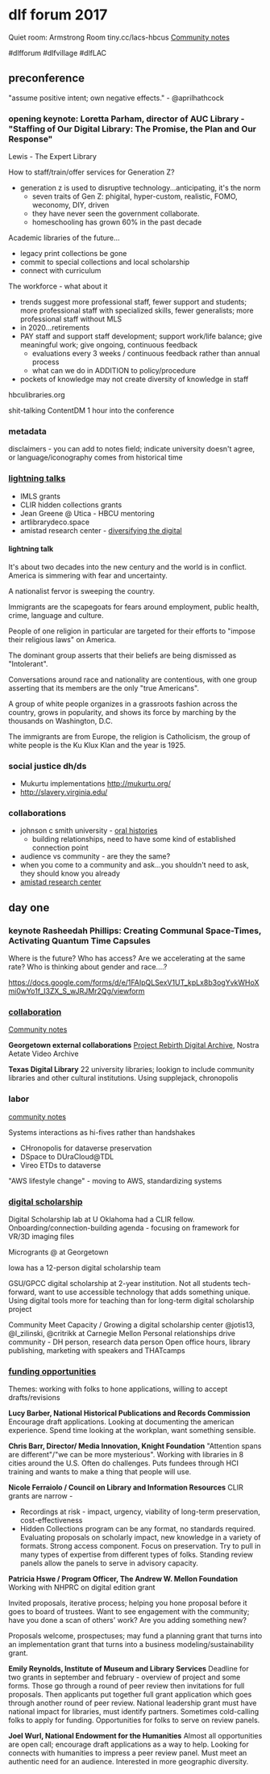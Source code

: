 # dlf forum 2017

Quiet room: Armstrong Room
tiny.cc/lacs-hbcus
[Community notes](https://drive.google.com/drive/u/0/folders/0B5JrRNr4P6aYZHZTVVBqUE9xWjg)

#dlfforum #dlfvillage #dlfLAC

## preconference

"assume positive intent; own negative effects." - @aprilhathcock

### opening keynote: Loretta Parham, director of AUC Library - "Staffing of Our Digital Library: The Promise, the Plan and Our Response"

Lewis - The Expert Library

How to staff/train/offer services for Generation Z?
 - generation z is used to disruptive technology...anticipating, it's the norm
     + seven traits of Gen Z: phigital, hyper-custom, realistic, FOMO, weconomy, DIY, driven
     + they have never seen the government collaborate.
     + homeschooling has grown 60% in the past decade

Academic libraries of the future...
 - legacy print collections be gone
 - commit to special collections and local scholarship
 - connect with curriculum

The workforce - what about it
 - trends suggest more professional staff, fewer support and students; more professional staff with specialized skills, fewer generalists; more professional staff without MLS
 - in 2020...retirements
 - PAY staff and support staff development; support work/life balance; give meaningful work; give ongoing, continuous feedback
     + evaluations every 3 weeks / continuous feedback rather than annual process
     + what can we do in ADDITION to policy/procedure
 - pockets of knowledge may  not create diversity of knowledge in staff

hbculibraries.org

shit-talking ContentDM 1 hour into the conference 

### metadata

disclaimers - you can add to notes field; indicate university doesn't agree, or language/iconography comes from historical time

### [lightning talks](https://dlfforum2017.sched.com/event/Bzro/lightning-lunch-buffet-lunch-and-fast-paced-mini-talks?iframe=yes&w=100%&sidebar=no&bg=no#)
 - IMLS grants
 - CLIR hidden collections grants
 - Jean Greene @ Utica - HBCU mentoring
 - artlibrarydeco.space
 - amistad research center - [diversifying the digital](http://diversifyingthedigital.org)

#### lightning talk

It's about two decades into the new century and the world is in conflict. America is simmering with fear and uncertainty. 

A nationalist fervor is sweeping the country.

Immigrants are the scapegoats for fears around employment, public health, crime, language and culture.

People of one religion in particular are targeted for their efforts to "impose their religious laws" on America.

The dominant group asserts that their beliefs are being dismissed as "Intolerant". 

Conversations around race and nationality are contentious, with one group asserting that its members are the only "true Americans". 

A group of white people organizes in a grassroots fashion across the country, grows in popularity, and shows its force by marching by the thousands on Washington, D.C. 

The immigrants are from Europe, the religion is Catholicism, the group of white people is the Ku Klux Klan and the year is 1925. 

### social justice dh/ds 

 - Mukurtu implementations http://mukurtu.org/ 
 - http://slavery.virginia.edu/

### collaborations
 - johnson c smith university - [oral histories](http://cdm16324.contentdm.oclc.org/cdm/)
     + building relationships, need to have some kind of established connection point
 - audience vs community - are they the same?
 - when you come to a community and ask...you shouldn't need to ask, they should know you already
 - [amistad research center](http://www.amistadresearchcenter.org/)

## day one

### keynote Rasheedah Phillips: Creating Communal Space-Times, Activating Quantum Time Capsules

Where is the future? Who has access? Are we accelerating at the same rate? Who is thinking about gender and race....?

https://docs.google.com/forms/d/e/1FAIpQLSexV1UT_kpLx8b3ogYvkWHoXmi0wYo1f_I3ZX_S_wJRJMr2Qg/viewform


### [collaboration](https://dlfforum2017.sched.com/event/Bzs7/m1d-collaboration?iframe=yes&w=100%&sidebar=no&bg=no#)

[Community notes](https://docs.google.com/document/d/11Laaz6c7TelMNfwTgPcwqN6dOP5Nfbbl4zIZa48bXiY/edit)

**Georgetown external collaborations** [Project Rebirth Digital Archive](https://repository.library.georgetown.edu/handle/10822/1042292), Nostra Aetate Video Archive

**Texas Digital Library** 22 university libraries; lookign to include community libraries and other cultural institutions. Using supplejack, chronopolis

### labor 

[community notes](https://docs.google.com/document/u/1/d/1gBMWUkhY38lrFKpsm6ZA9NQUZBlivRxiSK1TdTXEONk/edit)

Systems interactions as hi-fives rather than handshakes
 - CHronopolis for dataverse preservation
 - DSpace to DUraCloud@TDL
 - Vireo ETDs to dataverse

"AWS lifestyle change" - moving to AWS, standardizing systems

### [digital scholarship](https://dlfforum2017.sched.com/event/BzsE/m3a-scholarship?iframe=no&w=100%&sidebar=no&bg=no)

Digital Scholarship lab at U Oklahoma had a CLIR fellow. Onboarding/connection-building agenda - focusing on framework for VR/3D imaging files

Microgrants @ at Georgetown

Iowa has a 12-person digital scholarship team

GSU/GPCC digital scholarship at 2-year institution. Not all students tech-forward, want to use accessible technology that adds something unique. Using digital tools more for teaching than for long-term digital scholarship project

Community Meet Capacity / Growing a digital scholarship center
@jotis13, @l_zilinski, @critrikk  at Carnegie Mellon
Personal relationships drive community - DH person, research data person
Open office hours, library publishing, marketing with speakers and THATcamps

### [funding opportunities](https://dlfforum2017.sched.com/event/BzsL/m4c-funding-possibilities-programs-priorities-and-trends?iframe=yes&w=100%&sidebar=no&bg=no#)

Themes: working with folks to hone applications, willing to accept drafts/revisions

**Lucy Barber, National Historical Publications and Records Commission**
Encourage draft applications. Looking at documenting the american experience. Spend time looking at the workplan, want something sensible. 

**Chris Barr, Director/ Media Innovation, Knight Foundation**
"Attention spans are different"/"we can be more mysterious". Working with libraries in 8 cities around the U.S. Often do challenges. Puts fundees through HCI training and wants to make a thing that people will use.

**Nicole Ferraiolo / Council on Library and Information Resources**
CLIR grants are narrow -
 - Recordings at risk - impact, urgency, viability of long-term preservation, cost-effectiveness
 - Hidden Collections program can be any format, no standards required. Evaluating proposals on scholarly impact, new knowledge in a variety of formats. Strong access component. Focus on preservation. Try to pull in many types of expertise from different types of folks. Standing review panels allow the panels to serve in advisory capacity.

**Patricia Hswe / Program Officer, The Andrew W. Mellon Foundation**
Working with NHPRC on digital edition grant

Invited proposals, iterative process; helping you hone proposal before it goes to board of trustees. Want to see engagement with the community; have you done a scan of others' work? Are you adding something new?

Proposals welcome, prospectuses; may fund a planning grant that turns into an implementation grant that turns into a business modeling/sustainability grant.

**Emily Reynolds, Institute of Museum and Library Services**
Deadline for two grants in september and february - overview of project and some forms. Those go through a round of peer review then invitations for full proposals. Then applicants put together full grant application which goes through another round of peer review. National leadership grant must have national impact for libraries, must identify partners. Sometimes cold-calling folks to apply for funding. Opportunities for folks to serve on review panels.

**Joel Wurl, National Endowment for the Humanities**
Almost all opportunities are open call; encourage draft applications as a way to help. Looking for connects with humanities to impress a peer review panel. Must meet an authentic need for an audience. Interested in more geographic diversity.